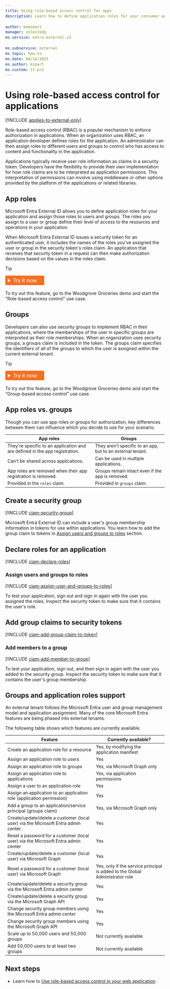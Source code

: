 ```yaml
---
title: Using role-based access control for apps
description: Learn how to define application roles for your consumer and business customer applications and assign those roles to users and groups in external tenants.
 
author: msmimart
manager: celestedg
ms.service: entra-external-id
 
ms.subservice: external
ms.topic: how-to
ms.date: 04/14/2025
ms.author: mimart
ms.custom: it-pro
---
```


# Using role-based access control for applications

[!INCLUDE [applies-to-external-only](../includes/applies-to-external-only.md)]

Role-based access control (RBAC) is a popular mechanism to enforce authorization in applications. When an organization uses RBAC, an application developer defines roles for the application. An administrator can then assign roles to different users and groups to control who has access to content and functionality in the application.

Applications typically receive user role information as claims in a security token. Developers have the flexibility to provide their own implementation for how role claims are to be interpreted as application permissions. This interpretation of permissions can involve using middleware or other options provided by the platform of the applications or related libraries.

## App roles

Microsoft Entra External ID allows you to define application roles for your application and assign those roles to users and groups. The roles you assign to a user or group define their level of access to the resources and operations in your application.

When Microsoft Entra External ID issues a security token for an authenticated user, it includes the names of the roles you've assigned the user or group in the security token's roles claim. An application that receives that security token in a request can then make authorization decisions based on the values in the roles claim.


> [!TIP]
> [![Try it now](./media/common/try-it-now.png)](https://woodgrovedemo.com/#usecase=RBAC)
> 
> To try out this feature, go to the Woodgrove Groceries demo and start the “Role-based access control” use case.

## Groups

Developers can also use security groups to implement RBAC in their applications, where the memberships of the user in specific groups are interpreted as their role memberships. When an organization uses security groups, a groups claim is included in the token. The groups claim specifies the identifiers of all of the groups to which the user is assigned within the current external tenant.


> [!TIP]
> [![Try it now](./media/common/try-it-now.png)](https://woodgrovedemo.com/#usecase=GBAC)
> 
> To try out this feature, go to the Woodgrove Groceries demo and start the “Group-based access control” use case.

## App roles vs. groups

Though you can use app roles or groups for authorization, key differences between them can influence which you decide to use for your scenario.

| App roles| Groups|
| ----- | ----- |
| They're specific to an application and are defined in the app registration. | They aren't specific to an app, but to an external tenant. |
| Can't be shared across applications.| Can be used in multiple applications.|
| App roles are removed when their app registration is removed.| Groups remain intact even if the app is removed.|
| Provided in the `roles` claim.| Provided in `groups` claim. |

## Create a security group

[!INCLUDE [ciam-security-group](./includes/access-control/add-security-group.md)]

Microsoft Entra External ID can include a user's group membership information in tokens for use within applications. You learn how to add the group claim to tokens in [Assign users and groups to roles](#assign-users-and-groups-to-roles) section.

## Declare roles for an application

[!INCLUDE [ciam-declare-roles](./includes/access-control/declare-app-roles.md)]

### Assign users and groups to roles

[!INCLUDE [ciam-assign-user-and-groups-to-roles](./includes/access-control/assign-users-groups-roles.md)]

To test your application, sign out and sign in again with the user you assigned the roles. Inspect the security token to make sure that it contains the user's role. 

## Add group claims to security tokens

[!INCLUDE [ciam-add-group-claim-to-token](./includes/access-control/add-group-claim-in-token.md)]

### Add members to a group

[!INCLUDE [ciam-add-member-to-group](./includes/access-control/add-member-to-group.md)]

To test your application, sign out, and then sign in again with the user you added to the security group. Inspect the security token to make sure that it contains the user's group membership. 

## Groups and application roles support

An external tenant follows the Microsoft Entra user and group management model and application assignment. Many of the core Microsoft Entra features are being phased into external tenants.

The following table shows which features are currently available.

| **Feature** | **Currently available?** |
| ------------ | --------- |
| Create an application role for a resource | Yes, by modifying the application manifest |
| Assign an application role to users | Yes |
| Assign an application role to groups | Yes, via Microsoft Graph only |
| Assign an application role to applications | Yes, via application permissions |
| Assign a user to an application role | Yes |
| Assign an application to an application role (application permission) | Yes |
| Add a group to an application/service principal (groups claim) | Yes, via Microsoft Graph only |
| Create/update/delete a customer (local user) via the Microsoft Entra admin center | Yes |
| Reset a password for a customer (local user) via the Microsoft Entra admin center | Yes |
| Create/update/delete a customer (local user) via Microsoft Graph | Yes |
| Reset a password for a customer (local user) via Microsoft Graph | Yes, only if the service principal is added to the Global Administrator role |
| Create/update/delete a security group via the Microsoft Entra admin center | Yes |
| Create/update/delete a security group via the Microsoft Graph API | Yes |
| Change security group members using the Microsoft Entra admin center | Yes |
| Change security group members using the Microsoft Graph API | Yes |
| Scale up to 50,000 users and 50,000 groups | Not currently available |
| Add 50,000 users to at least two groups | Not currently available |

## Next steps

- Learn how to [Use role-based access control in your web application](how-to-web-app-role-based-access-control.md).
